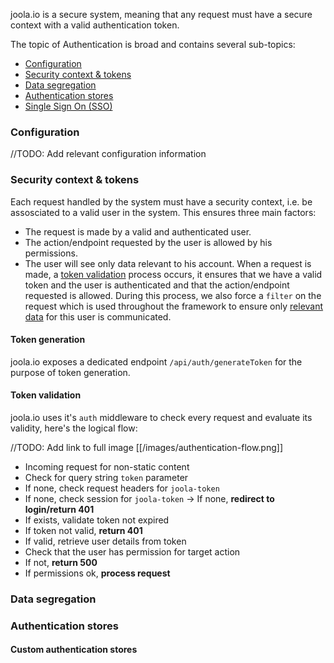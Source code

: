 joola.io is a secure system, meaning that any request must have a secure context with a valid authentication token.

The topic of Authentication is broad and contains several sub-topics:
- [Configuration](#configuration)
- [Security context & tokens](#tokens)
- [Data segregation](#segregate)
- [Authentication stores](#stores)
- [Single Sign On (SSO)](#sso)

### Configuration
//TODO: Add relevant configuration information

### Security context & tokens
Each request handled by the system must have a security context, i.e. be assosciated to a valid user in the system.
This ensures three main factors:
- The request is made by a valid and authenticated user.
- The action/endpoint requested by the user is allowed by his permissions.
- The user will see only data relevant to his account.
When a request is made, a [token validation](#tokens) process occurs, it ensures that we have a valid token and the user is
authenticated and that the action/endpoint requested is allowed. During this process, we also force a `filter` on the request
which is used throughout the framework to ensure only [relevant data](#segregate) for this user is communicated.

#### Token generation
joola.io exposes a dedicated endpoint `/api/auth/generateToken` for the purpose of token generation. 

#### Token validation
joola.io uses it's `auth` middleware to check every request and evaluate its validity, here's the logical flow:

//TODO: Add link to full image
[[/images/authentication-flow.png]]

- Incoming request for non-static content
- Check for query string `token` parameter
- If none, check request headers for `joola-token`
- If none, check session for `joola-token`
-> If none, **redirect to login/return 401**
- If exists, validate token not expired
- If token not valid, **return 401**
- If valid, retrieve user details from token
- Check that the user has permission for target action
- If not, **return 500**
- If permissions ok, **process request**

### Data segregation


### Authentication stores

#### Custom authentication stores


